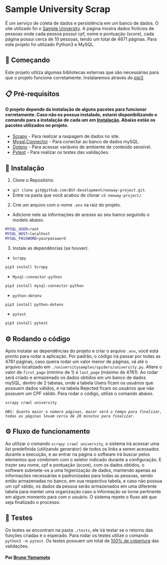 # Sample University Scrap
É um serviço de coleta de dados e persistência em um banco de dados. O site utilizado foi o [Sample University](https://sample-university-site.herokuapp.com/approvals/1). A página mostra dados fictícios de pessoas onde cada pessoa possui cpf, nome e pontuação (score), cada página possui cerca de 10 pessoas, tendo um total de 4671 páginas. Para este projeto foi utilizado Python3 e MySQL.

## :rocket: Começando
Este projeto utiliza algumas bibliotecas externas que são necessárias para que o projeto funcione corretamente. Instalaremos através do [pip3](https://pip.pypa.io/en/stable/getting-started/).

## :clipboard: Pré-requisitos
#### O projeto depende da instalação de alguns pacotes para funcionar corretamente. Caso não os possua instalado, estarei disponibilizando o comando para a instalação de cada um em [Instalação](#wrench-instala%C3%A7%C3%A3o). Abaixo estão os pacotes utilizados no projeto.


- [Scrapy](https://pypi.org/project/Scrapy/) - Para realizar a raspagem de dados no site.
- [Mysql.Connector](https://pypi.org/project/mysql-connector-python/) - Para conectar ao banco de dados mySQL.
- [Dotenv](https://pypi.org/project/python-dotenv/) - Para acessar variáveis de ambiente de conteúdo sensível.
- [Pytest](https://pypi.org/project/pytest/) - Para realizar os testes das validações.


## :wrench: Instalação
1. Clone o Repositório.
  - `git clone git@github.com:BSY-Development/neoway-project.git`.
  - Entre na pasta que você acabou de clonar `cd neoway-project/`.
2. Crie um arquivo com o nome `.env` na raiz do projeto.
  - Adicione nele as informações de acesso ao seu banco seguindo o modelo abaixo.
  ```sh
  MYSQL_USER=root
  MYSQL_HOST=localhost
  MYSQL_PASSWORD=yourpassword
  ```
3. Instale as dependências (se houver).
- `Scrapy`
```sh
pip3 install Scrapy
```
- `Mysql-connector-python`
```sh
pip3 install mysql-connector-python
```
- `python-dotenv`
```sh
pip3 install python-dotenv
```
- `pytest`
```sh
pip3 install pytest
```
## :gear: Rodando o código
Após instalar as dependências do projeto e criar o arquivo `.env`, você está pronto para rodar a aplicação. Por padrão, o código irá passar por todas as 4761 páginas, caso queira rodar um valor menor de páginas, vá até o arquivo localizado em `./universitysamples/spiders/university.py`. Altere o valor de `first_page` (mínimo de 1) e `last_page` (máximo de 4761). Ao rodar será criado e armazenado os dados obtidos em um banco de dados mySQL, dentro de 2 tabelas, onde a tabela Users ficam os usuários que possuem dados válidos, e na tabela Rejected ficam os usuários que não possuem um CPF válido. Para rodar o código, utilize o comando abaixo. 
```sh
scrapy crawl university
```
_`OBS: Quanto maior o número páginas, maior será o tempo para finalizar, todas as páginas levam cerca de 20 minutos para finalizar.`_

## :gear: Fluxo de funcionamento
Ao utilizar o comando `scrapy crawl university`, o sistema irá acessar uma list predefinida (utilizando generator) de todos os links a serem acessados durante a execução, e ao entrar na página o software irá buscar pelos elementos que combinem com o seletor indicado durante a configuração. E trazer seu nome, cpf e pontuação (score), com os dados obtidos, o software submete-os a uma higienização de dados, mantendo apenas as informações necessárias e padronizadas para todas as pessoas, sendo então armazenadas no banco, em sua respectiva tabela, e caso não possua um cpf válido, os dados da pessoa serão armazenados em uma diferente tabela para manter uma organização caso a informação se torne pertinente em algum momento para com o usuário. O sistema repete o fluxo até que seja finalizado o processo.

## :nut_and_bolt: Testes
Os testes se encontram na pasta `./tests`, ele irá testar se o retorno das funções criadas é o esperado. Para rodar os testes utilize o comando `python3 -m pytest`. Os testes possuem um total de [100% de cobertura](https://github.com/BSY-Development/neoway-project/blob/main/coverage/Coverage.png) das validações.

#### Por [Bruno Yamamoto](https://www.brunoy.dev/)
